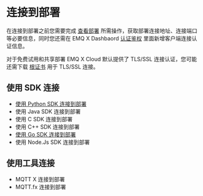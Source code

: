 # 连接到部署

在连接到部署之前您需要完成 [查看部署](../deployments/view_deployment.md) 所需操作，获取部署连接地址、连接端口等必要信息，同时您还需在 EMQ X Dashbaord [认证鉴权](../deployments/dashboard/users_and_acl.md) 里面新增客户端连接认证信息。

对于免费试用和共享部署 EMQ X Cloud 默认提供了 TLS/SSL 连接认证，您可能还需下载 [根证书](https://static.emqx.net/data/cn.emqx.cloud-ca.crt) 用于 TLS/SSL 连接。



## 使用 SDK 连接

* [使用 Python SDK 连接到部署](./python_sdk.md)
* 使用 Java SDK 连接到部署
* 使用 C SDK 连接到部署
* 使用 C++ SDK 连接到部署
* [使用 Go SDK 连接到部署](./golang_sdk.md)
* 使用 Node.Js SDK 连接到部署



## 使用工具连接

* MQTT X 连接到部署
* MQTT.fx 连接到部署

